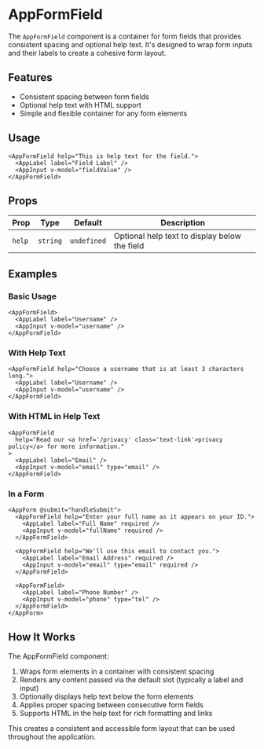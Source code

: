 # AppFormField

The `AppFormField` component is a container for form fields that provides consistent spacing and optional help text. It's designed to wrap form inputs and their labels to create a cohesive form layout.

## Features

- Consistent spacing between form fields
- Optional help text with HTML support
- Simple and flexible container for any form elements

## Usage

```vue
<AppFormField help="This is help text for the field.">
  <AppLabel label="Field Label" />
  <AppInput v-model="fieldValue" />
</AppFormField>
```

## Props

| Prop   | Type     | Default     | Description                                   |
| ------ | -------- | ----------- | --------------------------------------------- |
| `help` | `string` | `undefined` | Optional help text to display below the field |

## Examples

### Basic Usage

```vue
<AppFormField>
  <AppLabel label="Username" />
  <AppInput v-model="username" />
</AppFormField>
```

### With Help Text

```vue
<AppFormField help="Choose a username that is at least 3 characters long.">
  <AppLabel label="Username" />
  <AppInput v-model="username" />
</AppFormField>
```

### With HTML in Help Text

```vue
<AppFormField
  help="Read our <a href='/privacy' class='text-link'>privacy policy</a> for more information."
>
  <AppLabel label="Email" />
  <AppInput v-model="email" type="email" />
</AppFormField>
```

### In a Form

```vue
<AppForm @submit="handleSubmit">
  <AppFormField help="Enter your full name as it appears on your ID.">
    <AppLabel label="Full Name" required />
    <AppInput v-model="fullName" required />
  </AppFormField>

  <AppFormField help="We'll use this email to contact you.">
    <AppLabel label="Email Address" required />
    <AppInput v-model="email" type="email" required />
  </AppFormField>

  <AppFormField>
    <AppLabel label="Phone Number" />
    <AppInput v-model="phone" type="tel" />
  </AppFormField>
</AppForm>
```

## How It Works

The AppFormField component:

1. Wraps form elements in a container with consistent spacing
2. Renders any content passed via the default slot (typically a label and input)
3. Optionally displays help text below the form elements
4. Applies proper spacing between consecutive form fields
5. Supports HTML in the help text for rich formatting and links

This creates a consistent and accessible form layout that can be used throughout the application.
